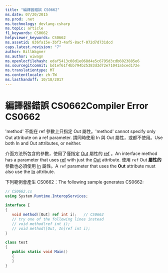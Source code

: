 ```yaml
---
title: "編譯器錯誤 CS0662"
ms.date: 07/20/2015
ms.prod: .net
ms.technology: devlang-csharp
ms.topic: article
f1_keywords: CS0662
helpviewer_keywords: CS0662
ms.assetid: 836fa15e-3bf3-4af5-8acf-072d7d731dcd
caps.latest.revision: "7"
author: BillWagner
ms.author: wiwagn
ms.openlocfilehash: edaf5413c08d1e068d4e5c6795d3cdb6023885e6
ms.sourcegitcommit: bd1ef61f4bb794b25383d3d72e71041a5ced172e
ms.translationtype: MT
ms.contentlocale: zh-TW
ms.lasthandoff: 10/18/2017
---
```

# <a name="compiler-error-cs0662"></a><span data-ttu-id="6e9e4-102">編譯器錯誤 CS0662</span><span class="sxs-lookup"><span data-stu-id="6e9e4-102">Compiler Error CS0662</span></span>

<span data-ttu-id="6e9e4-103">'method' 不能在 ref 參數上只指定 Out 屬性。</span><span class="sxs-lookup"><span data-stu-id="6e9e4-103">'method' cannot specify only Out attribute on a ref parameter.</span></span> <span data-ttu-id="6e9e4-104">請同時使用 In 與 Out 屬性，或都不使用。</span><span class="sxs-lookup"><span data-stu-id="6e9e4-104">Use both In and Out attributes, or neither.</span></span>  
  
 <span data-ttu-id="6e9e4-105">介面方法所包含的參數，使用了僅指定 [Out](../../csharp/language-reference/keywords/ref.md) 屬性的 [ref](xref:System.Runtime.InteropServices.OutAttribute) 。</span><span class="sxs-lookup"><span data-stu-id="6e9e4-105">An interface method has a parameter that uses [ref](../../csharp/language-reference/keywords/ref.md) with just the [Out](xref:System.Runtime.InteropServices.OutAttribute) attribute.</span></span> <span data-ttu-id="6e9e4-106">使用 `ref` Out **屬性的** 參數也必須使用 [In](xref:System.Runtime.InteropServices.InAttribute) 屬性。</span><span class="sxs-lookup"><span data-stu-id="6e9e4-106">A `ref` parameter that uses the **Out** attribute must also use the [In](xref:System.Runtime.InteropServices.InAttribute) attribute.</span></span>  
  
 <span data-ttu-id="6e9e4-107">下列範例會產生 CS0662：</span><span class="sxs-lookup"><span data-stu-id="6e9e4-107">The following sample generates CS0662:</span></span>  
  
```csharp
// CS0662.cs  
using System.Runtime.InteropServices;  
  
interface I  
{  
   void method([Out] ref int i);   // CS0662  
   // try one of the following lines instead  
   // void method(ref int i);  
   // void method([Out, In]ref int i);  
}  
  
class test  
{  
   public static void Main()  
   {  
   }  
}  
```
